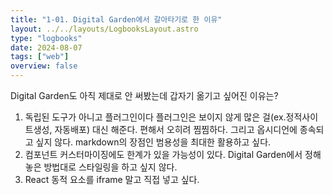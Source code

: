 ```yaml
---
title: "1-01. Digital Garden에서 갈아타기로 한 이유"
layout: ../../layouts/LogbooksLayout.astro
type: "logbooks"
date: 2024-08-07
tags: ["web"]
overview: false
---
```

Digital Garden도 아직 제대로 안 써봤는데 갑자기 옮기고 싶어진 이유는?

1. 독립된 도구가 아니고 플러그인이다
	플러그인은 보이지 않게 많은 걸(ex.정적사이트생성, 자동배포) 대신 해준다. 편해서 오히려 찜찜하다. 그리고 옵시디언에 종속되고 싶지 않다. markdown의 장점인 범용성을 최대한 활용하고 싶다.
2. 컴포넌트 커스터마이징에도 한계가 있을 가능성이 있다.
	Digital Garden에서 정해놓은 방법대로 스타일링을 하고 싶지 않다.
3. React 동적 요소를 iframe 말고 직접 넣고 싶다.